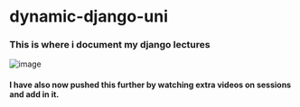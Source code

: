# dynamic-django-uni

### This is where i document my django lectures

![image](https://user-images.githubusercontent.com/56073739/103997625-41bed580-5193-11eb-9fb2-6d94e8a1d128.png)

#### I have also now pushed this further by watching extra videos on sessions and add in it.
